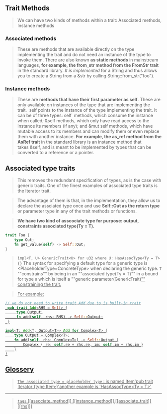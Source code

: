 
## Trait Methods

> We can have two kinds of methods within a trait: Associated methods, Instance methods

### Associated methods
> These are methods that are available directly on the type implementing the trait and do not need an instance of the type to invoke them. There are also known **as static methods** in mainstream languages, **for example, the from_str method from the FromStr trait** in the standard library. *It is implemented* for a String and thus allows you to create a String from a &str by calling String::from_str("foo").

### Instance methods
> These are **methods that have their first parameter as self**. These are only available on instances of the type that are implementing the trait.  self points to the instance of the type implementing the trait. It can be of three types: self  methods, which consume the instance when called; &self methods, which only have read access to the instance its members (if any); and &mut self methods, which have mutable access to its members and can modify them or even replace them with another instance. **For example, the as_ref method from the AsRef trait** in the standard library is an instance method that takes &self, and is meant to be implemented by types that can be converted to a reference or a pointer.


## Associated type traits
> This removes the redundant specification of types, as is the case with generic traits. One of the finest examples of associated type traits is the Iterator trait.

> The advantage of them is that, in the implementation, they allow us to declare the assciated type once and use **Self::Out as the return type** or parameter type in any of the trait methods or functions.

> **We have two kind of asscociate type for purpose: output, constraints associated type(Ty = T).**

```rust
trait Foo {
    type Out;
    fn get_value(self) -> Self::Out;
}

```

> `impl<T, U> GenericTrait<U> for u32 where U: HasAssocType<Ty = T> {}`
The syntax for specifying a default type for a generic type is <PlaceholderType=ConcreteType> when declaring the generic type.
> `T` ""constrains"" by being in an ""associated type(Ty = T)"" in a bound for type `U` which is itself a ""generic parameter(GenericTrait<U>)"" constraining the trait.
  
> For example:

```rust
// we do not need to write trait Add due to is built-in trait
 pub trait Add<RHS = Self> {
     type Output;
     fn add(self, rhs: RHS) -> Self::Output;
 }

impl<T: Add<T, Output=T>> Add for Complex<T> {
    type Output = Complex<T>;
    fn add(self, rhs: Complex<T>) -> Self::Output {
        Complex { re: self.re + rhs.re, im: self.im + rhs.im }
    }
}
```

## Glossery

  > `The associated type = placeholder type` :  is named Item'pub trait Iterator {type Item;}'another example is 'HasAssocType<Ty = T>'  

---

> `tags` [[associate_method]] [[instance_method]] [[associate_trait]] [[rhs]]]
